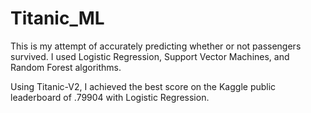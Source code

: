 # Titanic_ML

This is my attempt of accurately predicting whether or not passengers survived. I used Logistic Regression, Support Vector Machines, and Random Forest algorithms. 

Using Titanic-V2, I achieved the best score on the Kaggle public leaderboard of .79904 with Logistic Regression. 
